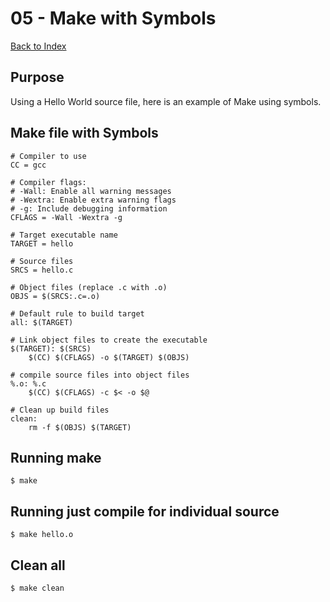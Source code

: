 # 05 - Make with Symbols

[Back to Index](../README.md)

## Purpose

Using a Hello World source file, 
here is an example of Make using symbols.

## Make file with Symbols

    # Compiler to use
    CC = gcc
    
    # Compiler flags:
    # -Wall: Enable all warning messages
    # -Wextra: Enable extra warning flags
    # -g: Include debugging information
    CFLAGS = -Wall -Wextra -g
    
    # Target executable name
    TARGET = hello
    
    # Source files
    SRCS = hello.c
    
    # Object files (replace .c with .o)
    OBJS = $(SRCS:.c=.o)
    
    # Default rule to build target
    all: $(TARGET)
    
    # Link object files to create the executable
    $(TARGET): $(SRCS)
        $(CC) $(CFLAGS) -o $(TARGET) $(OBJS)
    
    # compile source files into object files
    %.o: %.c
        $(CC) $(CFLAGS) -c $< -o $@

    # Clean up build files
    clean:
        rm -f $(OBJS) $(TARGET)


## Running make

    $ make

## Running just compile for individual source

    $ make hello.o

## Clean all

    $ make clean





